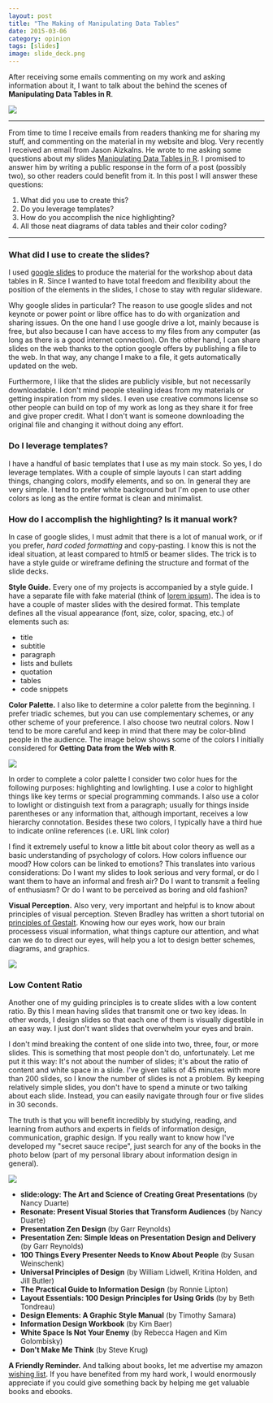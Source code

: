 ```yaml
---
layout: post
title: "The Making of Manipulating Data Tables"
date: 2015-03-06
category: opinion
tags: [slides]
image: slide_deck.png
---
```


After receiving some emails commenting on my work and asking information about it, 
I want to talk about the behind the scenes of **Manipulating Data Tables in R**.

<!--more-->

![](/images/blog/slide_deck.png)

<hr/>


From time to time I receive emails from readers thanking me for sharing my stuff, and 
commenting on the material in my website and blog. Very recently I received an 
email from Jason Aizkalns. He wrote to me asking 
some questions about my slides [Manipulating Data Tables in R](http://gastonsanchez.com/teaching/). 
I promised to answer him by writing a public response in the form of a post 
(possibly two), so other readers could benefit from it. In this post I will 
answer these questions:

1. What did you use to create this?
2. Do you leverage templates?
3. How do you accomplish the nice highlighting? 
4. All those neat diagrams of data tables and their color coding?

<hr/>


### What did I use to create the slides?

I used [google slides](http://www.google.com/slides/about/) to produce the material 
for the workshop about data tables in R. Since I wanted to have total freedom and 
flexibility about the position of the elements in the slides, I chose to stay 
with regular slideware. 

Why google slides in particular? The reason to use 
google slides and not keynote or power point or libre office has to do with organization and 
sharing issues. On the one hand I use google drive a lot, mainly because is free, 
but also because I can have access to my files from any computer (as long as 
there is a good internet connection). On the other hand, I can share slides 
on the web thanks to the option google offers by publishing a file to the web. In 
that way, any change I make to a file, it gets automatically updated on the web. 

Furthermore, I like that the slides are publicly visible, but not necessarily 
downloadable. I don't mind people stealing ideas from my materials or getting 
inspiration from my slides. I even use creative commons license so other people 
can build on top of my work as long as they share it for free and give proper credit. 
What I don't want is someone downloading the original file and changing it 
without doing any effort.


### Do I leverage templates?

I have a handful of basic templates that I use as my main stock. So yes, I do 
leverage templates. With a couple of simple layouts I can start adding things, 
changing colors, modify elements, and so on. In general they are very simple. 
I tend to prefer white background 
but I'm open to use other colors as long as the entire format is clean and minimalist.


### How do I accomplish the highlighting? Is it manual work?

In case of google slides, I must admit that there is a lot of manual work, or 
if you prefer, *hard coded formatting* and copy-pasting. I know this is not the 
ideal situation, at least compared to html5 or beamer slides. The trick is to 
have a style guide or wireframe defining the structure and format of the slide decks. 

**Style Guide.** Every one of my projects is accompanied by a style guide. I have a separate file with 
fake material (think of [lorem ipsum](http://en.wikipedia.org/wiki/Lorem_ipsum)). 
The idea is to have a couple of master slides with the desired format. This template 
defines all the visual appearance (font, size, color, spacing, etc.) of elements such as:

- title
- subtitle
- paragraph
- lists and bullets
- quotation
- tables
- code snippets

**Color Palette.** I also like to determine a color palette from the beginning. 
I prefer triadic schemes, 
but you can use complementary schemes, or any other scheme of your preference. 
I also choose two neutral colors. Now I tend to be more careful and keep in mind 
that there may be color-blind people in the audience. The image below shows some 
of the colors I initially considered for **Getting Data from the Web with R**.

![](/images/blog/slide_palette.png)

In order to complete a color palette I consider two color hues for the following 
purposes: highlighting and lowlighting. I use a color to highlight things like 
key terms or special programming commands. I also use a color to lowlight or 
distinguish text from a paragraph; usually for things inside parentheses or any 
information that, although important, receives a low hierarchy connotation. Besides 
these two colors, I typically have a third hue to indicate online references 
(i.e. URL link color) 

I find it extremely useful to know a little bit about color theory as well as a basic understanding 
of psychology of colors. How colors influence our mood? How colors can be linked to emotions? 
This translates into various considerations: Do I want my slides to look serious 
and very formal, or do I want them to have an informal and fresh air?
Do I want to transmit a feeling of enthusiasm? Or do I want to be perceived as 
boring and old fashion?

**Visual Perception.** Also very, very important and helpful is to know about 
principles of visual perception. Steven Bradley has written a short tutorial on 
[principles of Gestalt](http://www.smashingmagazine.com/2014/03/28/design-principles-visual-perception-and-the-principles-of-gestalt/). Knowing how our eyes work, how our brain processess visual information, 
what things capture our attention, and what can we do to direct our eyes, will help you 
a lot to design better schemes, diagrams, and graphics. 

![](/images/blog/neat_highlight.png)



### Low Content Ratio

Another one of my guiding principles is to create slides with a low content ratio. 
By this I mean having slides that transmit one or two key ideas. In other words, 
I design slides so that each one of them is visually digestible in an easy way. 
I just don't want slides that overwhelm your eyes and brain. 

I don't mind breaking the content of one slide into two, three, four, or more slides. 
This is something that most people don't do, unfortunately. Let me put it this way: 
It's not about the number of slides; it's about the ratio of content and white space in a slide. 
I've given talks of 45 minutes with more than 200 slides, so I know the number of 
slides is not a problem. By keeping relatively simple slides, you don't have to 
spend a minute or two talking about each slide. Instead, you can easily navigate 
through four or five slides in 30 seconds. 

The truth is that you will benefit incredibly by studying, reading, and learning 
from authors and experts in fields of information design, communication, graphic 
design. If you really want to know how I've developed my "secret sauce recipe", 
just search for any of the books in the photo below (part of my personal library about 
information design in general). 

![](/images/blog/design_books.jpg)


- **slide:ology: The Art and Science of Creating Great Presentations** (by Nancy Duarte)
- **Resonate: Present Visual Stories that Transform Audiences** (by Nancy Duarte)
- **Presentation Zen Design** (by Garr Reynolds)
- **Presentation Zen: Simple Ideas on Presentation Design and Delivery** (by Garr Reynolds)
- **100 Things Every Presenter Needs to Know About People** (by Susan Weinschenk)
- **Universal Principles of Design** (by William Lidwell, Kritina Holden, and Jill Butler)
- **The Practical Guide to Information Design** (by Ronnie Lipton)
- **Layout Essentials: 100 Design Principles for Using Grids** (by by Beth Tondreau)
- **Design Elements: A Graphic Style Manual** (by Timothy Samara)
- **Information Design Workbook** (by Kim Baer)
- **White Space Is Not Your Enemy** (by Rebecca Hagen and Kim Golombisky)
- **Don't Make Me Think** (by Steve Krug)

**A Friendly Reminder.** And talking about books, let me advertise my amazon [wishing list](http://amzn.com/w/A8P707HJ94QI). 
If you have benefited from my hard work, I would enormously appreciate if you could 
give something back by helping me get valuable books and ebooks.
